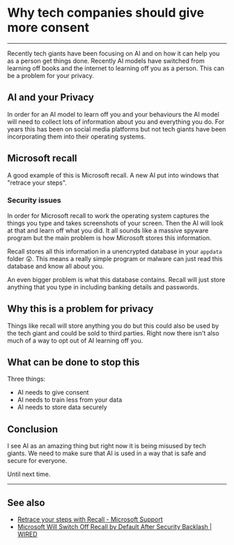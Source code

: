 # Why tech companies should give more consent
***
Recently tech giants have been focusing on AI and on how it can help you as a person get things done. Recently AI models have switched from learning off books and the internet to learning off you as a person. This can be a problem for your privacy.
## AI and your Privacy
In order for an AI model to learn off you and your behaviours the AI model will need to collect lots of information about you and everything you do. For years this has been on social media platforms but not tech giants have been incorporating them into their operating systems.

## Microsoft recall
A good example of this is Microsoft recall. A new AI put into windows that "retrace your steps".
### Security issues
In order for Microsoft recall to work the operating system captures the things you type and takes screenshots of your screen. Then the AI will look at that and learn off what you did. It all sounds like a massive spyware program but the main problem is how Microsoft stores this information. 

Recall stores all this information in a unencrypted database in your `appdata` folder 😲. This means a really simple program or malware can just read this database and know all about you.

An even bigger problem is what this database contains. Recall will just store anything that you type in including banking details and passwords.

## Why this is a problem for privacy
Things like recall will store anything you do but this could also be used by the tech giant and could be sold to third parties. Right now there isn't also much of a way to opt out of AI learning off you.

## What can be done to stop this
Three things:

- AI needs to give consent
- AI needs to train less from your data
- AI needs to store data securely

## Conclusion
I see AI as an amazing thing but right now it is being misused by tech giants. We need to make sure that AI is used in a way that is safe and secure for everyone.

Until next time.

***
## See also
- [Retrace your steps with Recall - Microsoft Support](https://support.microsoft.com/en-gb/windows/retrace-your-steps-with-recall-aa03f8a0-a78b-4b3e-b0a1-2eb8ac48701c)
- [Microsoft Will Switch Off Recall by Default After Security Backlash | WIRED](https://www.wired.com/story/microsoft-recall-off-default-security-concerns/)